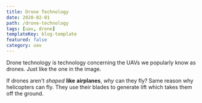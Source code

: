 ```yaml
---
title: Drone Technology
date: 2020-02-01
path: /drone-technology
tags: [uav, drone]
templateKey: blog-template
featured: false
category: uav
---
```

Drone technology is technology concerning the UAVs we popularly know as drones. Just like the one in the image.

If drones aren't *shaped* **like** __airplanes__, _why_ can they fly? Same reason why helicopters can fly. They use their blades to generate lift which takes them off the ground. 
